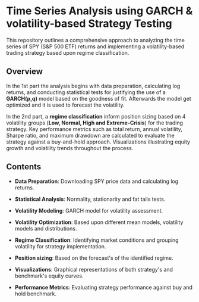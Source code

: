 # Time Series Analysis using GARCH & volatility-based Strategy Testing

This repository outlines a comprehensive approach to analyzing the time series of SPY (S&P 500 ETF) returns and implementing a volatility-based trading strategy based upon regime classification.

## Overview

In the 1st part the analysis begins with data preparation, calculating log returns, and conducting statistical tests for justifying the use of a **GARCH(p,q)** model based on the goodness of fit. Afterwards the model get optimized and it is used to forecast the volatility. 

In the 2nd part, a **regime classification** inform position sizing based on 4 volatility groups (**Low, Normal, High and Extreme-Crisis**) for the trading strategy. Key performance metrics such as total return, annual volatility, Sharpe ratio, and maximum drawdown are calculated to evaluate the strategy against a buy-and-hold approach. Visualizations illustrating equity growth and volatility trends throughout the process.

## Contents

- **Data Preparation**: Downloading SPY price data and calculating log returns.
- **Statistical Analysis**: Normality, stationarity and fat tails tests.
- **Volatility Modeling**: GARCH model for volatility assessment.
- **Volatility Optimization**: Based upon different mean models, volatility models and distributions.
- **Regime Classification**: Identifying market conditions and grouping volatility for strategy implementation.
  
- **Position sizing**: Based on the forecast's of the identified regime.
- **Visualizations**: Graphical representations of both strategy's and benchmark's equity curves.
- **Performance Metrics**: Evaluating strategy performance against buy and hold benchmark.



